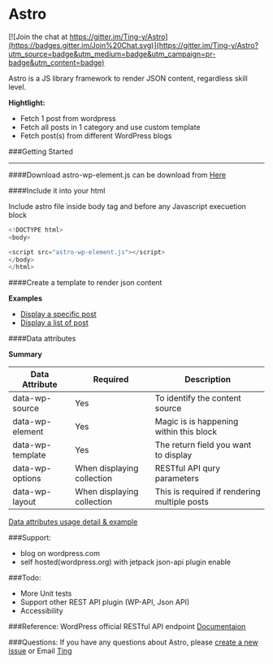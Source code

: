 Astro
=====

[![Join the chat at https://gitter.im/Ting-y/Astro](https://badges.gitter.im/Join%20Chat.svg)](https://gitter.im/Ting-y/Astro?utm_source=badge&utm_medium=badge&utm_campaign=pr-badge&utm_content=badge)

Astro is a JS library framework to render JSON content, regardless skill level.

**Hightlight:**
* Fetch 1 post from wordpress
* Fetch all posts in 1 category and use custom template
* Fetch post(s) from different WordPress blogs

###Getting Started
___
####Download
astro-wp-element.js can be download from [Here](https://github.com/Ting-y/Astro/releases)

####Include it into your html

Include astro file inside body tag and before any Javascript execuetion block
```javascript
<!DOCTYPE html>
<body>

<script src="astro-wp-element.js"></script>
</body>
</html>
```

####Create a template to render json content

**Examples**

* [Display a specific post](https://github.com/Ting-y/Astro/blob/master/examples/example1-display-single-post.html)
* [Display a list of post](https://github.com/Ting-y/Astro/blob/master/examples/example2-display-collections.html)


####Data attributes

**Summary**

| Data Attribute      | Required |Description                            |
|---------------------|----------|---------------------------------------|
| data-wp-source      | Yes      | To identify the content source
| data-wp-element     | Yes      | Magic is is happening within this block |
| data-wp-template    | Yes      | The return field you want to display|
| data-wp-options     | When displaying collection     | RESTful API qury parameters            |
| data-wp-layout      | When displaying collection     | This is required if rendering multiple posts |

[Data attributes usage detail & example](https://github.com/Ting-y/Astro/wiki/Data-attributes-usage-and-explanation)

###Support:

-  blog on wordpress.com
-  self hosted(wordpress.org) with jetpack json-api plugin enable


###Todo:
- More Unit tests
- Support other REST API plugin (WP-API, Json API) 
- Accessibility

###Reference:
WordPress official RESTful API endpoint
[Documentaion](https://developer.wordpress.com/docs/api/)

###Questions:
If you have any questions about Astro, please [create a new issue](https://github.com/Ting-y/Astro/issues) or Email [Ting](mailto:ting.yatingyang@gmail.com)

